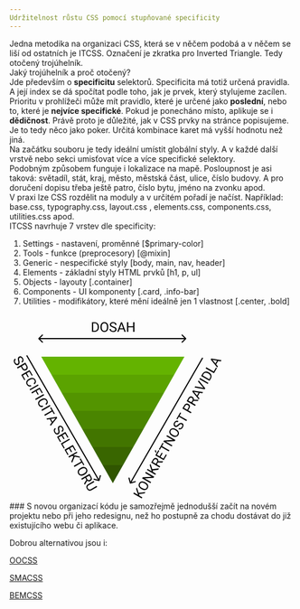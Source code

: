 ```yaml
---
Udržitelnost růstu CSS pomocí stupňované specificity
---
```


Jedna metodika na organizaci CSS, která se v něčem podobá a v něčem se liší od ostatních je ITCSS. Označení je zkratka pro Inverted Triangle. Tedy otočený trojúhelník.
<br>
Jaký trojúhelník a proč otočený?
<br>
Jde především o **specificitu** selektorů. Specificita má totiž určená pravidla. A její index se dá spočítat podle toho, jak je prvek, který stylujeme zacílen. Prioritu v prohlížeči může mít pravidlo, které je určené jako **poslední**, nebo to, které je **nejvíce specifické**. Pokud je ponecháno místo, aplikuje se i **dědičnost**. Právě proto je důležité, jak v CSS prvky na stránce popisujeme.
<br>
Je to tedy něco jako poker. Určitá kombinace karet má vyšší hodnotu než jiná.
<br>
Na začátku souboru je tedy ideální umístit globální styly. A v každé další vrstvě nebo sekci umisťovat více a více specifické selektory.
<br>
Podobným způsobem funguje i lokalizace na mapě. Posloupnost je asi taková: světadíl, stát, kraj, město, městská část, ulice, číslo budovy. A pro doručení dopisu třeba ještě patro, číslo bytu, jméno na zvonku apod.
<br>
V praxi lze CSS rozdělit na moduly a v určitém pořadí je načíst. Například: base.css, typography.css, layout.css , elements.css, components.css, utilities.css apod.
<br>
ITCSS navrhuje 7 vrstev dle specificity:
1. Settings - nastavení, proměnné [$primary-color]
2. Tools - funkce (preprocesory) [@mixin]
3. Generic - nespecifické styly [body, main, nav, header]
4. Elements - základní styly HTML prvků [h1, p, ul]
5. Objects - layouty [.container]
6. Components - UI komponenty [.card, .info-bar]
7. Utilities - modifikátory, které mění ideálně jen 1 vlastnost [.center, .bold]

<svg width="382" height="332" viewBox="0 0 191 166" fill="none" xmlns="http://www.w3.org/2000/svg">
<path d="M106.517 149.981C106.589 150.247 106.863 150.406 107.129 150.334L111.476 149.169C111.743 149.098 111.901 148.824 111.83 148.557C111.758 148.29 111.484 148.132 111.217 148.204L107.354 149.239L106.318 145.375C106.247 145.108 105.973 144.95 105.706 145.022C105.439 145.093 105.281 145.367 105.352 145.634L106.517 149.981ZM170.567 38.75L106.567 149.601L107.433 150.101L171.433 39.25L170.567 38.75Z" fill="black"/>
<path d="M114.67 159.623L115.087 161.068L117.584 162.51L117.021 163.484L109.633 159.218L110.196 158.244L113.849 160.354L112.091 154.961L112.771 153.784L114.355 158.575L120.291 157.821L119.617 158.988L114.67 159.623ZM120.515 149.453C121.239 149.871 121.801 150.358 122.202 150.914C122.599 151.468 122.811 152.05 122.837 152.661C122.864 153.271 122.705 153.874 122.361 154.47C122.025 155.052 121.585 155.485 121.041 155.771C120.494 156.055 119.884 156.17 119.212 156.116C118.538 156.056 117.851 155.828 117.15 155.433L116.617 155.125C115.907 154.715 115.351 154.229 114.949 153.668C114.547 153.106 114.332 152.518 114.304 151.902C114.275 151.28 114.428 150.679 114.764 150.097C115.106 149.505 115.55 149.067 116.098 148.783C116.644 148.494 117.259 148.385 117.944 148.456C118.626 148.525 119.328 148.767 120.048 149.183L120.515 149.453ZM119.478 150.146C118.602 149.641 117.829 149.429 117.159 149.511C116.486 149.591 115.967 149.948 115.601 150.58C115.246 151.196 115.201 151.817 115.466 152.444C115.73 153.065 116.275 153.621 117.101 154.112L117.644 154.425C118.493 154.916 119.264 155.124 119.956 155.05C120.647 154.971 121.173 154.618 121.534 153.992C121.897 153.363 121.95 152.744 121.693 152.135C121.432 151.525 120.876 150.967 120.026 150.463L119.478 150.146ZM128.093 144.308L127.527 145.287L119.686 145.72L125.38 149.007L124.814 149.986L117.426 145.721L117.992 144.741L125.864 144.313L120.145 141.012L120.704 140.042L128.093 144.308ZM126.74 138.717L127.158 140.162L129.654 141.603L129.092 142.578L121.703 138.312L122.266 137.338L125.919 139.447L124.161 134.055L124.841 132.877L126.425 137.669L132.361 136.915L131.687 138.082L126.74 138.717ZM131.429 131.627L130.427 133.362L133.416 135.088L132.85 136.067L125.462 131.802L126.874 129.356C127.355 128.524 127.913 127.994 128.55 127.766C129.189 127.535 129.87 127.628 130.594 128.046C131.054 128.312 131.383 128.668 131.58 129.116C131.779 129.56 131.835 130.053 131.748 130.593L135.886 130.669L135.947 130.704L135.344 131.749L131.429 131.627ZM129.63 132.902L130.495 131.405C130.774 130.922 130.871 130.465 130.784 130.037C130.7 129.605 130.448 129.268 130.029 129.025C129.572 128.762 129.143 128.697 128.741 128.83C128.341 128.96 127.991 129.281 127.691 129.793L126.829 131.285L129.63 132.902ZM135.547 123.51L133.698 126.712L136.317 128.224L138.464 124.505L139.261 124.965L136.551 129.658L129.162 125.393L131.843 120.75L132.645 121.213L130.527 124.881L132.901 126.252L134.75 123.05L135.547 123.51ZM128.707 121.47L129.364 120.333L130.07 122.554L129.634 123.31L128.707 121.47ZM136.38 114.743L135.009 117.118L141.596 120.92L141.036 121.889L134.45 118.087L133.081 120.456L132.28 119.994L135.578 114.28L136.38 114.743ZM146.878 111.771L146.312 112.751L138.472 113.183L144.165 116.47L143.6 117.449L136.211 113.184L136.777 112.204L144.649 111.777L138.93 108.475L139.49 107.506L146.878 111.771ZM147.702 102.362C148.426 102.78 148.989 103.267 149.389 103.823C149.787 104.378 149.998 104.96 150.025 105.571C150.051 106.181 149.892 106.784 149.549 107.38C149.213 107.961 148.773 108.395 148.229 108.681C147.682 108.965 147.072 109.08 146.399 109.025C145.726 108.966 145.039 108.738 144.338 108.343L143.805 108.035C143.095 107.625 142.538 107.139 142.136 106.578C141.734 106.016 141.519 105.428 141.491 104.812C141.462 104.19 141.616 103.589 141.952 103.007C142.293 102.415 142.738 101.977 143.285 101.693C143.831 101.404 144.447 101.295 145.132 101.365C145.814 101.434 146.515 101.677 147.236 102.093L147.702 102.362ZM146.666 103.056C145.79 102.55 145.017 102.339 144.347 102.421C143.673 102.501 143.154 102.858 142.789 103.49C142.433 104.106 142.388 104.727 142.653 105.354C142.917 105.975 143.462 106.531 144.288 107.022L144.831 107.335C145.68 107.826 146.451 108.034 147.143 107.96C147.834 107.88 148.36 107.528 148.722 106.902C149.085 106.273 149.138 105.654 148.88 105.045C148.619 104.434 148.064 103.877 147.214 103.373L146.666 103.056ZM149.965 98.8179C149.243 99.5148 148.597 99.9538 148.028 100.135C147.457 100.311 146.915 100.25 146.401 99.9532C145.819 99.6173 145.472 99.1082 145.361 98.426C145.248 97.7384 145.407 97.0225 145.836 96.2783C146.129 95.7709 146.488 95.3759 146.913 95.0934C147.34 94.8075 147.788 94.6559 148.258 94.6386C148.73 94.6179 149.171 94.7257 149.58 94.9621L149.015 95.9414C148.568 95.6836 148.136 95.6235 147.718 95.7612C147.297 95.8969 146.937 96.2236 146.638 96.7412C146.361 97.2216 146.25 97.6586 146.307 98.0523C146.363 98.4406 146.578 98.7432 146.954 98.96C147.255 99.1338 147.584 99.1544 147.94 99.0218C148.295 98.8838 148.735 98.5585 149.261 98.0458C149.789 97.5297 150.257 97.1597 150.666 96.9357C151.074 96.7064 151.464 96.589 151.837 96.5834C152.212 96.5744 152.588 96.6783 152.963 96.8951C153.562 97.2408 153.908 97.7515 154 98.4274C154.089 99.1012 153.908 99.8289 153.457 100.61C153.164 101.118 152.794 101.536 152.347 101.864C151.897 102.191 151.434 102.376 150.957 102.421C150.482 102.463 150.029 102.359 149.6 102.111L150.165 101.132C150.612 101.39 151.06 101.43 151.51 101.252C151.958 101.069 152.342 100.702 152.66 100.15C152.957 99.6362 153.08 99.1815 153.028 98.7864C152.977 98.3913 152.77 98.0893 152.408 97.8803C152.046 97.6713 151.694 97.637 151.351 97.7775C151.005 97.916 150.543 98.2627 149.965 98.8179ZM151.925 87.8181L150.554 90.1929L157.141 93.9957L156.581 94.9649L149.994 91.1622L148.626 93.5319L147.825 93.069L151.123 87.3553L151.925 87.8181ZM158.186 85.5058L161.078 87.1757L160.516 88.15L153.127 83.8844L154.7 81.1595C155.167 80.3509 155.739 79.8375 156.415 79.6191C157.094 79.3973 157.773 79.4827 158.453 79.8752C159.17 80.2893 159.593 80.8336 159.722 81.5081C159.85 82.1773 159.673 82.9297 159.191 83.7653L158.186 85.5058ZM157.389 85.0458L158.4 83.2952C158.7 82.7742 158.809 82.3047 158.726 81.8867C158.639 81.4667 158.364 81.1229 157.9 80.8554C157.461 80.6015 157.029 80.537 156.605 80.6621C156.181 80.7871 155.824 81.0886 155.534 81.5665L154.492 83.373L157.389 85.0458ZM162.876 77.1586L161.874 78.8941L164.863 80.6196L164.298 81.599L156.909 77.3334L158.322 74.8875C158.802 74.0553 159.361 73.5253 159.997 73.2975C160.636 73.0664 161.317 73.1598 162.041 73.5777C162.501 73.8434 162.83 74.2 163.027 74.6476C163.226 75.0918 163.282 75.5843 163.196 76.1251L167.334 76.2002L167.394 76.2354L166.791 77.2807L162.876 77.1586ZM161.078 78.4341L161.942 76.9372C162.221 76.4534 162.318 75.9972 162.232 75.5685C162.147 75.1364 161.895 74.7993 161.476 74.5571C161.019 74.2934 160.59 74.2283 160.188 74.3617C159.788 74.4917 159.438 74.8128 159.138 75.3251L158.277 76.8169L161.078 78.4341ZM168.425 69.997L166.638 73.0924L168.165 74.9008L167.585 75.9056L161.825 68.8186L162.318 67.9661L171.338 69.4053L170.761 70.4049L168.425 69.997ZM166.006 72.3352L167.456 69.8234L163.274 69.0867L166.006 72.3352ZM171.772 65.6643L166.897 60.0349L167.512 58.9692L173.318 65.975L172.82 66.8377L163.853 65.3071L164.465 64.2466L171.772 65.6643ZM176.078 61.195L175.516 62.1692L168.127 57.9036L168.69 56.9293L176.078 61.195ZM177.109 59.4088L169.721 55.1432L170.925 53.0576C171.296 52.4148 171.766 51.9285 172.336 51.5987C172.905 51.2689 173.529 51.1217 174.208 51.1572C174.888 51.1893 175.57 51.3999 176.251 51.7891L176.723 52.0616C177.42 52.4639 177.953 52.9518 178.321 53.5251C178.691 54.0951 178.872 54.7115 178.864 55.3743C178.857 56.0337 178.666 56.6969 178.29 57.3638L177.109 59.4088ZM171.085 54.6318L176.875 57.9746L177.467 56.9495C177.9 56.1985 178.004 55.4802 177.777 54.7946C177.553 54.1056 177.009 53.512 176.146 53.014L175.715 52.765C174.876 52.2806 174.111 52.1025 173.419 52.2307C172.725 52.3536 172.166 52.7751 171.742 53.4951L171.085 54.6318ZM180.816 51.1495L182.837 47.6482L183.634 48.1082L181.047 52.5888L173.659 48.3232L174.224 47.3439L180.816 51.1495ZM184.761 41.7023L182.974 44.7977L184.501 46.6062L183.921 47.6109L178.161 40.5239L178.654 39.6714L187.674 41.1106L187.097 42.1103L184.761 41.7023ZM182.342 44.0405L183.792 41.5287L179.61 40.792L182.342 44.0405Z" fill="black"/>
<path d="M7.6433 41.6331C7.40106 40.6589 7.34381 39.88 7.47155 39.2966C7.60462 38.7146 7.92826 38.2751 8.44246 37.9782C9.02432 37.6423 9.63849 37.5967 10.285 37.8414C10.9368 38.0875 11.4775 38.5827 11.9072 39.327C12.2002 39.8344 12.3628 40.3427 12.3951 40.8517C12.4294 41.3642 12.3365 41.8283 12.1164 42.244C11.8983 42.6631 11.5846 42.9909 11.1752 43.2272L10.6098 42.2478C11.0564 41.99 11.3245 41.6458 11.4141 41.2151C11.5072 40.7825 11.4043 40.3074 11.1054 39.7899C10.8281 39.3095 10.5047 38.9955 10.1354 38.8479C9.77132 38.7018 9.40155 38.7371 9.02605 38.9539C8.72497 39.1277 8.5428 39.402 8.47954 39.7768C8.42162 40.1531 8.48316 40.6972 8.66414 41.4091C8.84708 42.1244 8.93329 42.7151 8.92277 43.1812C8.91758 43.6488 8.82414 44.0456 8.64245 44.3715C8.46271 44.7008 8.18508 44.9738 7.80958 45.1906C7.2108 45.5363 6.59566 45.5803 5.96416 45.3224C5.33604 45.0626 4.7964 44.542 4.34522 43.7605C4.05226 43.2531 3.87523 42.7238 3.81415 42.1727C3.75645 41.6196 3.82741 41.1254 4.02703 40.6899C4.22861 40.2577 4.54421 39.9177 4.97384 39.6696L5.53927 40.649C5.09272 40.9068 4.83393 41.275 4.7629 41.7535C4.69721 42.2335 4.82354 42.7491 5.1419 43.3006C5.43878 43.8148 5.77118 44.1483 6.13913 44.3012C6.50707 44.4542 6.87203 44.4261 7.234 44.2172C7.59597 44.0082 7.80182 43.7202 7.85155 43.3532C7.90465 42.9842 7.83524 42.4109 7.6433 41.6331ZM10.1106 46.8324L7.2182 48.5023L6.6557 47.528L14.044 43.2624L15.6172 45.9873C16.084 46.7958 16.2429 47.5476 16.0938 48.2425C15.9468 48.9409 15.5332 49.4864 14.8533 49.8789C14.1361 50.293 13.4531 50.3874 12.8043 50.1621C12.1608 49.9382 11.5979 49.4084 11.1155 48.5729L10.1106 46.8324ZM10.9073 46.3724L11.918 48.1231C12.2188 48.644 12.571 48.9729 12.9748 49.1097C13.3819 49.2445 13.8172 49.1781 14.2806 48.9105C14.7204 48.6566 14.9921 48.3148 15.0959 47.8851C15.1996 47.4553 15.1168 46.9956 14.8477 46.506L13.8047 44.6995L10.9073 46.3724ZM16.267 56.2886L14.4184 53.0867L11.8 54.5984L13.9475 58.3179L13.1508 58.7779L10.4409 54.0841L17.8291 49.8185L20.5098 54.4615L19.708 54.9244L17.5899 51.2556L15.2151 52.6267L17.0637 55.8286L16.267 56.2886ZM19.3331 64.0718C18.4989 64.4316 17.728 64.491 17.0205 64.25C16.3184 64.0103 15.7349 63.488 15.27 62.6828C14.7661 61.81 14.6747 60.9291 14.9959 60.0401C15.319 59.1544 16.0049 58.4088 17.0536 57.8033L17.764 57.3932C18.4507 56.9967 19.1249 56.7698 19.7865 56.7126C20.4501 56.6588 21.0504 56.7768 21.5876 57.0665C22.1281 57.3544 22.5693 57.7943 22.9111 58.3863C23.3642 59.1711 23.5076 59.9273 23.3413 60.6548C23.1783 61.3804 22.7319 62.0057 22.0022 62.5308L21.4367 61.5514C21.9765 61.127 22.2963 60.6965 22.3962 60.26C22.4979 59.8269 22.4023 59.3566 22.1093 58.8492C21.75 58.2267 21.2377 57.8707 20.5725 57.7811C19.9093 57.6949 19.1532 57.8969 18.3041 58.3872L17.5886 58.8003C16.7868 59.2632 16.2458 59.7988 15.9656 60.4071C15.6853 61.0155 15.719 61.6207 16.0667 62.2229C16.3792 62.7641 16.7402 63.1082 17.1498 63.2552C17.5648 63.4035 18.104 63.3493 18.7676 63.0924L19.3331 64.0718ZM18.3627 67.8052L17.8002 66.8309L25.1885 62.5653L25.751 63.5395L18.3627 67.8052ZM25.0093 71.7823L23.2193 68.6818L19.9565 70.5656L19.394 69.5914L26.7823 65.3257L29.4248 69.9028L28.6231 70.3657L26.543 66.7629L24.016 68.2219L25.806 71.3223L25.0093 71.7823ZM23.3139 76.3809L22.7514 75.4066L30.1397 71.141L30.7022 72.1152L23.3139 76.3809ZM29.8272 82.2482C28.993 82.608 28.2222 82.6674 27.5147 82.4263C26.8125 82.1867 26.229 81.6644 25.7642 80.8592C25.2603 79.9864 25.1689 79.1055 25.49 78.2164C25.8131 77.3308 26.499 76.5852 27.5477 75.9797L28.2582 75.5696C28.9449 75.1731 29.6191 74.9462 30.2806 74.889C30.9442 74.8352 31.5445 74.9532 32.0817 75.2429C32.6223 75.5308 33.0634 75.9707 33.4052 76.5627C33.8584 77.3475 34.0017 78.1037 33.8354 78.8312C33.6724 79.5568 33.2261 80.1821 32.4963 80.7071L31.9309 79.7278C32.4707 79.3034 32.7905 78.8729 32.8903 78.4364C32.9921 78.0033 32.8964 77.533 32.6035 77.0256C32.2441 76.4031 31.7318 76.0471 31.0667 75.9575C30.4035 75.8713 29.6473 76.0733 28.7982 76.5636L28.0827 76.9767C27.281 77.4395 26.74 77.9752 26.4597 78.5835C26.1795 79.1919 26.2132 79.7971 26.5608 80.3993C26.8733 80.9405 27.2344 81.2846 27.644 81.4315C28.0589 81.5799 28.5982 81.5257 29.2618 81.2688L29.8272 82.2482ZM28.8569 85.9816L28.2944 85.0073L35.6826 80.7417L36.2451 81.7159L28.8569 85.9816ZM39.334 88.9176L37.9629 86.5428L31.3764 90.3455L30.8168 89.3763L37.4034 85.5736L36.0352 83.2038L36.8369 82.741L40.1358 88.4547L39.334 88.9176ZM37.4297 96.3769L35.6425 93.2816L33.3129 93.6997L32.7328 92.6949L41.75 91.2507L42.2422 92.1032L36.4858 99.1952L35.9086 98.1956L37.4297 96.3769ZM36.6142 93.113L38.0644 95.6248L40.7935 92.3713L36.6142 93.113ZM43.0984 103.043C42.8561 102.069 42.7989 101.29 42.9266 100.707C43.0597 100.125 43.3833 99.6851 43.8975 99.3882C44.4794 99.0523 45.0936 99.0067 45.74 99.2514C46.3918 99.4975 46.9326 99.9927 47.3623 100.737C47.6552 101.244 47.8179 101.753 47.8502 102.262C47.8844 102.774 47.7915 103.238 47.5715 103.654C47.3534 104.073 47.0397 104.401 46.6303 104.637L46.0649 103.658C46.5114 103.4 46.7795 103.056 46.8692 102.625C46.9622 102.193 46.8593 101.717 46.5605 101.2C46.2832 100.719 45.9598 100.406 45.5904 100.258C45.2264 100.112 44.8566 100.147 44.4811 100.364C44.18 100.538 43.9979 100.812 43.9346 101.187C43.8767 101.563 43.9382 102.107 44.1192 102.819C44.3022 103.534 44.3884 104.125 44.3778 104.591C44.3727 105.059 44.2792 105.456 44.0975 105.781C43.9178 106.111 43.6402 106.384 43.2647 106.601C42.6659 106.946 42.0507 106.99 41.4192 106.732C40.7911 106.473 40.2515 105.952 39.8003 105.171C39.5073 104.663 39.3303 104.134 39.2692 103.583C39.2115 103.03 39.2825 102.535 39.4821 102.1C39.6837 101.668 39.9993 101.328 40.4289 101.08L40.9943 102.059C40.5478 102.317 40.289 102.685 40.218 103.163C40.1523 103.643 40.2786 104.159 40.597 104.711C40.8939 105.225 41.2263 105.558 41.5942 105.711C41.9621 105.864 42.3271 105.836 42.6891 105.627C43.051 105.418 43.2569 105.13 43.3066 104.763C43.3597 104.394 43.2903 103.821 43.0984 103.043ZM47.937 111.143L46.0883 107.941L43.4699 109.452L45.6174 113.172L44.8207 113.632L42.1108 108.938L49.4991 104.672L52.1797 109.315L51.378 109.778L49.2598 106.11L46.885 107.481L48.7336 110.683L47.937 111.143ZM46.883 115.364L48.9045 118.865L48.1078 119.325L45.5209 114.845L52.9092 110.579L53.4746 111.558L46.883 115.364ZM54.5756 122.641L52.727 119.439L50.1086 120.951L52.2561 124.67L51.4594 125.13L48.7494 120.437L56.1377 116.171L58.8184 120.814L58.0166 121.277L55.8985 117.608L53.5237 118.979L55.3723 122.181L54.5756 122.641ZM56.6789 126.237L55.2187 125.876L52.7221 127.317L52.1596 126.343L59.5479 122.077L60.1104 123.052L56.4568 125.161L62.0059 126.335L62.6856 127.512L57.744 126.488L55.4291 132.006L54.7553 130.839L56.6789 126.237ZM65.4551 134.161L64.084 131.786L57.4975 135.589L56.9379 134.619L63.5244 130.817L62.1563 128.447L62.958 127.984L66.2569 133.698L65.4551 134.161ZM66.1563 142.606C65.4323 143.024 64.7294 143.267 64.0475 143.336C63.369 143.403 62.7588 143.295 62.2168 143.013C61.6748 142.73 61.2319 142.291 60.8882 141.696C60.5523 141.114 60.3965 140.516 60.4209 139.902C60.4487 139.286 60.6542 138.701 61.0374 138.146C61.4259 137.592 61.9667 137.111 62.6596 136.702L63.1924 136.394C63.9028 135.984 64.6017 135.745 65.2889 135.677C65.9761 135.61 66.5934 135.718 67.1407 136.002C67.6934 136.287 68.1376 136.721 68.4736 137.303C68.8154 137.895 68.9724 138.499 68.9446 139.115C68.9222 139.732 68.7089 140.32 68.3049 140.878C67.9043 141.434 67.3437 141.92 66.6231 142.336L66.1563 142.606ZM66.0737 141.361C66.9499 140.855 67.5198 140.291 67.7835 139.67C68.0506 139.047 68.0015 138.419 67.6363 137.786C67.2808 137.171 66.7655 136.821 66.0902 136.737C65.4202 136.655 64.6662 136.849 63.8281 137.319L63.2852 137.633C62.4361 138.123 61.8705 138.686 61.5884 139.323C61.3117 139.961 61.354 140.592 61.7153 141.218C62.0786 141.848 62.5882 142.203 63.2441 142.284C63.9034 142.364 64.6639 142.161 65.5256 141.677L66.0737 141.361ZM68.0976 147.046L67.0957 145.311L64.1069 147.036L63.5414 146.057L70.9297 141.791L72.3418 144.237C72.8223 145.069 73.002 145.818 72.8809 146.483C72.7618 147.152 72.3403 147.695 71.6163 148.113C71.1562 148.379 70.6831 148.485 70.1969 148.432C69.7126 148.383 69.258 148.185 68.833 147.839L66.699 151.385L66.6381 151.421L66.0346 150.375L68.0976 147.046ZM67.8923 144.851L68.7566 146.348C69.0359 146.832 69.3827 147.143 69.7971 147.283C70.2135 147.426 70.6314 147.376 71.0509 147.134C71.5076 146.87 71.7786 146.531 71.864 146.117C71.9513 145.705 71.8482 145.242 71.5547 144.725L70.6934 143.234L67.8923 144.851ZM77.6328 153.402L72.6092 156.302C71.9104 156.701 71.2134 156.81 70.5183 156.63C69.8251 156.452 69.2366 156.007 68.7528 155.294L68.5933 155.041C68.1265 154.233 67.9726 153.462 68.1317 152.73C68.2907 151.998 68.7505 151.408 69.5112 150.959L74.5449 148.053L75.1016 149.017L70.0983 151.906C69.5638 152.215 69.2326 152.602 69.1049 153.068C68.9805 153.532 69.0755 154.037 69.3899 154.581C69.7083 155.133 70.0986 155.469 70.5609 155.59C71.0251 155.714 71.5245 155.622 72.059 155.314L77.0674 152.422L77.6328 153.402Z" fill="black"/>
<path d="M79.1254 148.163C79.3921 148.235 79.6663 148.077 79.7378 147.81L80.9025 143.463C80.9739 143.196 80.8156 142.922 80.5489 142.851C80.2822 142.779 80.008 142.938 79.9365 143.204L78.9013 147.068L75.0376 146.033C74.7708 145.961 74.4967 146.12 74.4252 146.386C74.3537 146.653 74.512 146.927 74.7787 146.999L79.1254 148.163ZM14.8218 37.0792L78.8218 147.93L79.6878 147.43L15.6878 36.5792L14.8218 37.0792Z" fill="black"/>
<path d="M156.354 22.3535C156.549 22.1582 156.549 21.8417 156.354 21.6464L153.172 18.4644C152.976 18.2692 152.66 18.2692 152.464 18.4644C152.269 18.6597 152.269 18.9763 152.464 19.1715L155.293 22L152.464 24.8284C152.269 25.0236 152.269 25.3402 152.464 25.5355C152.66 25.7308 152.976 25.7308 153.172 25.5355L156.354 22.3535ZM28 22.5L156 22.5L156 21.5L28 21.5L28 22.5Z" fill="black"/>
<path d="M72.9902 16V7.46875H75.3984C76.1406 7.46875 76.7969 7.63281 77.3672 7.96094C77.9375 8.28906 78.377 8.75586 78.6855 9.36133C78.998 9.9668 79.1562 10.6621 79.1602 11.4473V11.9922C79.1602 12.7969 79.0039 13.502 78.6914 14.1074C78.3828 14.7129 77.9395 15.1777 77.3613 15.502C76.7871 15.8262 76.1172 15.9922 75.3516 16H72.9902ZM74.1152 8.39453V15.0801H75.2988C76.166 15.0801 76.8398 14.8105 77.3203 14.2715C77.8047 13.7324 78.0469 12.9648 78.0469 11.9688V11.4707C78.0469 10.502 77.8184 9.75 77.3613 9.21484C76.9082 8.67578 76.2637 8.40234 75.4277 8.39453H74.1152ZM87.4277 12.0098C87.4277 12.8457 87.2871 13.5762 87.0059 14.2012C86.7246 14.8223 86.3262 15.2969 85.8105 15.625C85.2949 15.9531 84.6934 16.1172 84.0059 16.1172C83.334 16.1172 82.7383 15.9531 82.2188 15.625C81.6992 15.293 81.2949 14.8223 81.0059 14.2129C80.7207 13.5996 80.5742 12.8906 80.5664 12.0859V11.4707C80.5664 10.6504 80.709 9.92578 80.9941 9.29688C81.2793 8.66797 81.6816 8.1875 82.2012 7.85547C82.7246 7.51953 83.3223 7.35156 83.9941 7.35156C84.6777 7.35156 85.2793 7.51758 85.7988 7.84961C86.3223 8.17773 86.7246 8.65625 87.0059 9.28516C87.2871 9.91016 87.4277 10.6387 87.4277 11.4707V12.0098ZM86.3086 11.459C86.3086 10.4473 86.1055 9.67188 85.6992 9.13281C85.293 8.58984 84.7246 8.31836 83.9941 8.31836C83.2832 8.31836 82.7227 8.58984 82.3125 9.13281C81.9062 9.67188 81.6973 10.4219 81.6855 11.3828V12.0098C81.6855 12.9902 81.8906 13.7617 82.3008 14.3242C82.7148 14.8828 83.2832 15.1621 84.0059 15.1621C84.7324 15.1621 85.2949 14.8984 85.6934 14.3711C86.0918 13.8398 86.2969 13.0801 86.3086 12.0918V11.459ZM91.6289 12.1973C90.6641 11.9199 89.9609 11.5801 89.5195 11.1777C89.082 10.7715 88.8633 10.2715 88.8633 9.67773C88.8633 9.00586 89.1309 8.45117 89.666 8.01367C90.2051 7.57227 90.9043 7.35156 91.7637 7.35156C92.3496 7.35156 92.8711 7.46484 93.3281 7.69141C93.7891 7.91797 94.1445 8.23047 94.3945 8.62891C94.6484 9.02734 94.7754 9.46289 94.7754 9.93555H93.6445C93.6445 9.41992 93.4805 9.01562 93.1523 8.72266C92.8242 8.42578 92.3613 8.27734 91.7637 8.27734C91.209 8.27734 90.7754 8.40039 90.4629 8.64648C90.1543 8.88867 90 9.22656 90 9.66016C90 10.0078 90.1465 10.3027 90.4395 10.5449C90.7363 10.7832 91.2383 11.002 91.9453 11.2012C92.6562 11.4004 93.2109 11.6211 93.6094 11.8633C94.0117 12.1016 94.3086 12.3809 94.5 12.7012C94.6953 13.0215 94.793 13.3984 94.793 13.832C94.793 14.5234 94.5234 15.0781 93.9844 15.4961C93.4453 15.9102 92.7246 16.1172 91.8223 16.1172C91.2363 16.1172 90.6895 16.0059 90.1816 15.7832C89.6738 15.5566 89.2812 15.248 89.0039 14.8574C88.7305 14.4668 88.5938 14.0234 88.5938 13.5273H89.7246C89.7246 14.043 89.9141 14.4512 90.293 14.752C90.6758 15.0488 91.1855 15.1973 91.8223 15.1973C92.416 15.1973 92.8711 15.0762 93.1875 14.834C93.5039 14.5918 93.6621 14.2617 93.6621 13.8438C93.6621 13.4258 93.5156 13.1035 93.2227 12.877C92.9297 12.6465 92.3984 12.4199 91.6289 12.1973ZM100.951 13.7734H97.377L96.5742 16H95.4141L98.6719 7.46875H99.6562L102.92 16H101.766L100.951 13.7734ZM97.7168 12.8477H100.617L99.1641 8.85742L97.7168 12.8477ZM110.625 16H109.494V12.0566H105.193V16H104.068V7.46875H105.193V11.1367H109.494V7.46875H110.625V16Z" fill="black"/>
<mask id="mask0" mask-type="alpha" maskUnits="userSpaceOnUse" x="27" y="37" width="129" height="113">
<path d="M91.5 150L27.8471 37.5L155.153 37.5L91.5 150Z" fill="white"/>
</mask>
<g mask="url(#mask0)">
<rect x="28" y="38" width="128" height="16" fill="#64B300"/>
<rect x="28" y="54" width="128" height="16" fill="#5BA300"/>
<rect x="28" y="70" width="128" height="16" fill="#539400"/>
<rect x="28" y="86" width="128" height="16" fill="#4A8500"/>
<rect x="28" y="102" width="128" height="16" fill="#427500"/>
<rect x="28" y="118" width="128" height="16" fill="#396600"/>
<rect x="28" y="134" width="128" height="16" fill="#305500"/>
</g>
<path d="M25.6464 21.6464C25.4512 21.8417 25.4512 22.1583 25.6464 22.3536L28.8284 25.5355C29.0237 25.7308 29.3403 25.7308 29.5355 25.5355C29.7308 25.3403 29.7308 25.0237 29.5355 24.8284L26.7071 22L29.5355 19.1716C29.7308 18.9763 29.7308 18.6597 29.5355 18.4645C29.3403 18.2692 29.0237 18.2692 28.8284 18.4645L25.6464 21.6464ZM28 21.5H26V22.5H28V21.5Z" fill="black"/>
</svg>


<br>
### S novou organizací kódu je samozřejmě jednodušší začít na novém projektu nebo při jeho redesignu, než ho postupně za chodu dostávat do již existujícího webu či aplikace.

Dobrou alternativou jsou i:

[OOCSS](http://blog-svobodaweb-cz.loc/objektove-orientovane-css)

[SMACSS](http://blog-svobodaweb-cz.loc/skalovatelna-a-modularni-architektura-css)

[BEMCSS](http://blog-svobodaweb-cz.loc/tvorba-css-jmen-metodou-bem)
